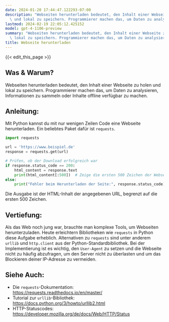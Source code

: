 ```yaml
---
date: 2024-01-20 17:44:47.122293-07:00
description: "Webseiten herunterladen bedeutet, den Inhalt einer Webseite zu holen\
  \ und lokal zu speichern. Programmierer machen das, um Daten zu analysieren,\u2026"
lastmod: 2024-02-19 22:05:12.425152
model: gpt-4-1106-preview
summary: "Webseiten herunterladen bedeutet, den Inhalt einer Webseite zu holen und\
  \ lokal zu speichern. Programmierer machen das, um Daten zu analysieren,\u2026"
title: Webseite herunterladen
---
```


{{< edit_this_page >}}

## Was & Warum?
Webseiten herunterladen bedeutet, den Inhalt einer Webseite zu holen und lokal zu speichern. Programmierer machen das, um Daten zu analysieren, Informationen zu sammeln oder Inhalte offline verfügbar zu machen.

## Anleitung:
Mit Python kannst du mit nur wenigen Zeilen Code eine Webseite herunterladen. Ein beliebtes Paket dafür ist `requests`.

```python
import requests

url = 'https://www.beispiel.de'
response = requests.get(url)

# Prüfen, ob der Download erfolgreich war
if response.status_code == 200:
    html_content = response.text
    print(html_content[:500])  # Zeige die ersten 500 Zeichen der Webseite
else:
    print("Fehler beim Herunterladen der Seite:", response.status_code)
```

Die Ausgabe ist der HTML-Inhalt der angegebenen URL, begrenzt auf die ersten 500 Zeichen.

## Vertiefung:
Als das Web noch jung war, brauchte man komplexe Tools, um Webseiten herunterzuladen. Heute erleichtern Bibliotheken wie `requests` in Python diese Aufgabe erheblich. Alternativen zu `requests` sind unter anderem `urllib` und `http.client` aus der Python-Standardbibliothek. Bei der Implementierung ist es wichtig, den `User-Agent` zu setzen und die Webseite nicht zu häufig abzufragen, um den Server nicht zu überlasten und um das Blockieren deiner IP-Adresse zu vermeiden.

## Siehe Auch:
- Die `requests`-Dokumentation: https://requests.readthedocs.io/en/master/
- Tutorial zur `urllib`-Bibliothek: https://docs.python.org/3/howto/urllib2.html
- HTTP-Statuscodes: https://developer.mozilla.org/de/docs/Web/HTTP/Status
